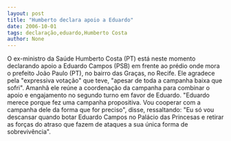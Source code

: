 ```yaml
---
layout: post
title: "Humberto declara apoio a Eduardo"
date: 2006-10-01
tags: declaração,eduardo,Humberto Costa
author: None
---
```

O ex-ministro da Saúde Humberto Costa (PT) está neste momento declarando apoio a Eduardo Campos (PSB) em frente ao prédio onde mora o prefeito João Paulo (PT), no bairro das Graças, no Recife.
Ele agradece pela \"expressiva votação\" que teve, \"apesar de toda a campanha baixa que sofri\".
Amanhã ele reúne a coordenação da campanha para combinar o apoio e engajamento no segundo turno em favor de Eduardo.
\"Eduardo merece porque&nbsp;fez uma campanha propositiva. Vou cooperar com&nbsp;a campanha dele da forma que for preciso\", disse, ressaltando:
\"Eu só vou descansar quando botar Eduardo Campos no Palácio das Princesas e retirar as forças do atraso que fazem de ataques a sua única forma de sobrevivência\".
&nbsp; 